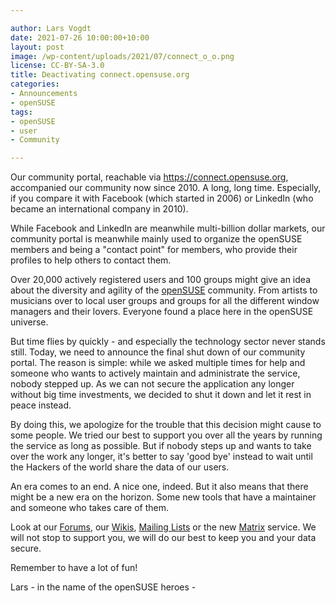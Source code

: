 ```yaml
---

author: Lars Vogdt
date: 2021-07-26 10:00:00+10:00
layout: post
image: /wp-content/uploads/2021/07/connect_o_o.png 
license: CC-BY-SA-3.0
title: Deactivating connect.opensuse.org
categories:
- Announcements
- openSUSE
tags:
- openSUSE
- user
- Community

---
```


Our community portal, reachable via <https://connect.opensuse.org>, accompanied our community now 
since 2010. A long, long time. Especially, if you compare it with Facebook (which started in 2006) or 
LinkedIn (who became an international company in 2010). 

While Facebook and LinkedIn are meanwhile multi-billion dollar markets, our community portal is meanwhile 
mainly used to organize the openSUSE members and being a "contact point" for members, who provide their 
profiles to help others to contact them.

Over 20,000 actively registered users and 100 groups might give an idea about the diversity and agility 
of the [openSUSE](https://www.opensuse.org/) community. From artists to musicians over to local user groups and groups for all the different window managers and their lovers. Everyone found a place here in the openSUSE universe.

But time flies by quickly - and especially the technology sector never stands still. Today, we need to announce the final shut down of our community portal. The reason is simple: while we asked multiple times for help and someone who wants to actively maintain and administrate the service, nobody stepped up. As we can not secure the application any longer without big time investments, we decided to shut it down and let it rest in peace instead. 

By doing this, we apologize for the trouble that this decision might cause to some people. We tried our 
best to support you over all the years by running the service as long as possible. But if nobody steps up and 
wants to take over the work any longer, it's better to say 'good bye' instead to wait until the Hackers of the world share the data of our users. 

An era comes to an end. A nice one, indeed. But it also means that there might be a new era on the horizon. Some new tools that have a maintainer and someone who takes care of them. 

Look at our [Forums](https://forums.opensuse.org/), our [Wikis](https://en.opensuse.org/), [Mailing Lists](https://lists.opensuse.org/) or the new [Matrix](https://chat.opensuse.org/) service. We will not stop to support you, we will do our best to keep you and your data secure. 

Remember to have a lot of fun!

Lars - in the name of the openSUSE heroes -
